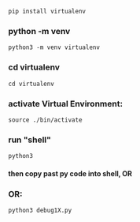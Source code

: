 `pip install virtualenv`

### python<version> -m venv <virtual-environment-name>
`python3 -m venv virtualenv`


### cd virtualenv
`cd virtualenv`

### activate Virtual Environment:
`source ./bin/activate`

###  run "shell"
`python3`

#### then copy past py code into shell, OR
### OR:
`python3 debug1X.py`